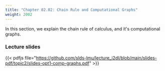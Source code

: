 ```yaml
---
title: "Chapter 02.02: Chain Rule and Computational Graphs"
weight: 2002
---
```

In this section, we explain the chain rule of calculus, and it's computational graphs.
<!--more-->



### Lecture slides

{{< pdfjs file="https://github.com/slds-lmu/lecture_i2dl/blob/main/slides-pdf/topic2/slides-opt1-comp-graphs.pdf" >}}


